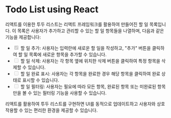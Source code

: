 <h1>Todo List using React</h1>
<p>
  리액트를 이용한 투두 리스트는 리액트 프레임워크를 활용하여 만들어진 할 일 목록입니다. 이 목록은 사용자가 추가하고 관리할 수 있는 할 일 항목들을 나열하며, 다음과 같은 기능을 제공합니다:
</p>
<ul>
  <li>
    <input type="checkbox" disabled checked /> 할 일 추가: 사용자는 입력란에 새로운 할 일을 작성하고, "추가" 버튼을 클릭하여 할 일 목록에 새로운 항목을 추가할 수 있습니다.
  </li>
  <li>
    <input type="checkbox" disabled /> 할 일 삭제: 사용자는 각 항목 옆에 위치한 삭제 버튼을 클릭하여 특정 항목을 삭제할 수 있습니다.
  </li>
  <li>
    <input type="checkbox" disabled /> 할 일 완료 표시: 사용자는 각 항목을 완료한 경우 해당 항목을 클릭하여 완료 상태로 표시할 수 있습니다.
  </li>
  <li>
    <input type="checkbox" disabled /> 할 일 필터링: 사용자는 필요에 따라 모든 항목, 완료된 항목 또는 미완료된 항목만을 볼 수 있는 필터링 기능을 사용할 수 있습니다.
  </li>
</ul>
<p>
  리액트를 활용하여 투두 리스트를 구현하면 UI를 동적으로 업데이트하고 사용자와 상호작용할 수 있는 편리한 환경을 제공할 수 있습니다.
</p>